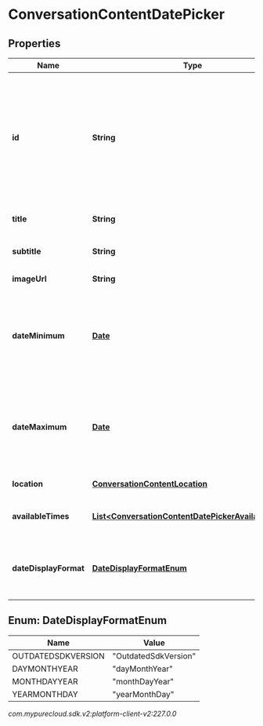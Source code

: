# ConversationContentDatePicker


## Properties

| Name | Type | Description | Notes |
| ------------ | ------------- | ------------- | ------------- |
| **id** | **String** | Optional unique identifier to help map component replies to form messages where multiple DatePickers can be present. |  [optional] |
| **title** | **String** | Text to show in the title. |  [optional] |
| **subtitle** | **String** | Text to show in the description. |  [optional] |
| **imageUrl** | **String** | URL of an image |  [optional] |
| **dateMinimum** | [**Date**](Date) | The minimum Date Enabled in the datepicker calendar, format: ISO 8601. |  [optional] |
| **dateMaximum** | [**Date**](Date) | The maximum Date Enabled in the datepicker calendar, format: ISO 8601. |  [optional] |
| **location** | [**ConversationContentLocation**](ConversationContentLocation) | Location of the event. |  [optional] |
| **availableTimes** | [**List&lt;ConversationContentDatePickerAvailableTime&gt;**](ConversationContentDatePickerAvailableTime) | An array of available times objects. |  [optional] |
| **dateDisplayFormat** | [**DateDisplayFormatEnum**](#Enum--DateDisplayFormatEnum) | The format the date should be presented to the end user. |  [optional] |


## Enum: DateDisplayFormatEnum

| Name | Value |
| ---- | ----- |
| OUTDATEDSDKVERSION | &quot;OutdatedSdkVersion&quot; | 
| DAYMONTHYEAR | &quot;dayMonthYear&quot; | 
| MONTHDAYYEAR | &quot;monthDayYear&quot; | 
| YEARMONTHDAY | &quot;yearMonthDay&quot; | 




_com.mypurecloud.sdk.v2:platform-client-v2:227.0.0_
